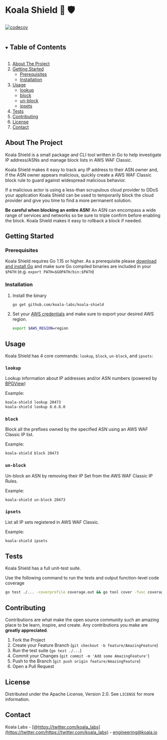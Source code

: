 # Koala Shield 🐨 🛡

[![codecov](https://codecov.io/gh/koala-labs/koala-shield/branch/master/graph/badge.svg?token=dTkxsZcXan)](https://codecov.io/gh/koala-labs/koala-shield)

<!-- TABLE OF CONTENTS -->
<details open="open">
  <summary><h2 style="display: inline-block">Table of Contents</h2></summary>
  <ol>
    <li>
      <a href="#about-the-project">About The Project</a>
    </li>
    <li>
      <a href="#getting-started">Getting Started</a>
      <ul>
        <li><a href="#prerequisites">Prerequisites</a></li>
        <li><a href="#installation">Installation</a></li>
      </ul>
    </li>
    <li>
      <a href="#usage">Usage</a>
      <ul>
        <li><a href="#lookup">lookup</a></li>
        <li><a href="#block">block</a></li>
        <li><a href="#un-block">un-block</a></li>
        <li><a href="#ipsets">ipsets</a></li>
      </ul>
    </li>
    <li><a href="#test">Tests</a></li>
    <li><a href="#contributing">Contributing</a></li>
    <li><a href="#license">License</a></li>
    <li><a href="#contact">Contact</a></li>
  </ol>
</details>

<!-- ABOUT THE PROJECT -->

## About The Project

Koala Shield is a small package and CLI tool written in Go to help investigate IP address/ASNs and manage block lists in AWS WAF Classic.

Koala Shield makes it easy to track any IP address to their ASN owner and, if the ASN owner appears malicious, quickly create a AWS WAF Classic block rule to guard against widespread malicious behavior.

If a malicious actor is using a less-than scrupulous cloud provider to DDoS your application Koala Shield can be used to temporarily block the cloud provider and give you time to find a more permanent solution.

**Be careful when blocking an entire ASN!** An ASN can encompass a wide range of services and networks so be sure to triple confirm before enabling the block. Koala Shield makes it easy to rollback a block if needed.

<!-- GETTING STARTED -->

## Getting Started

### Prerequisites

Koala Shield requires Go 1.15 or higher. As a prerequisite please [download and install Go](https://golang.org/doc/install) and make sure Go compiled binaries are included in your `$PATH` (e.g. `export PATH=$GOPATH/bin:$PATH`)

### Installation

1. Install the binary
   ```sh
   go get github.com/koala-labs/koala-shield
   ```
2. Set your [AWS credentials](https://docs.aws.amazon.com/cli/latest/userguide/cli-configure-quickstart.html#cli-configure-quickstart-config) and make sure to export your desired AWS region.
   ```sh
   export $AWS_REGION=region
   ```

<!-- USAGE EXAMPLES -->

## Usage

Koala Shield has 4 core commands: `lookup`, `block`, `un-block`, and `ipsets`:

### `lookup`

Lookup information about IP addresses and/or ASN numbers (powered by [BPGView](https://bgpview.io/))

Example:

```sh
koala-shield lookup 20473
koala-shield lookup 8.6.8.0
```

### `block`

Block all the prefixes owned by the specified ASN using an AWS WAF Classic IP list.

Example:

```sh
koala-shield block 20473
```

### `un-block`

Un-block an ASN by removing their IP Set from the AWS WAF Classic IP Rules.

Example:

```sh
koala-shield un-block 20473
```

### `ipsets`

List all IP sets registered in AWS WAF Classic.

Example:

```sh
koala-shield ipsets
```

<!-- Tests -->

## Tests

Koala Shield has a full unit-test suite.

Use the following command to run the tests and output function-level code coverage

```sh
go test ./... -coverprofile coverage.out && go tool cover -func coverage.txt
```

<!-- CONTRIBUTING -->

## Contributing

Contributions are what make the open source community such an amazing place to be learn, inspire, and create. Any contributions you make are **greatly appreciated**.

1. Fork the Project
2. Create your Feature Branch (`git checkout -b feature/AmazingFeature`)
3. Run the test suite (`go test ./...`)
4. Commit your Changes (`git commit -m 'Add some AmazingFeature'`)
5. Push to the Branch (`git push origin feature/AmazingFeature`)
6. Open a Pull Request

<!-- LICENSE -->

## License

Distributed under the Apache License, Version 2.0. See `LICENSE` for more information.

<!-- CONTACT -->

## Contact

Koala Labs - [@https://twitter.com/koala_labs](https://twitter.com/https://twitter.com/koala_labs) - engineering@koala.io
